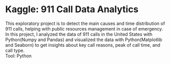 # Kaggle: 911 Call Data Analytics
This exploratory project is to detect the main causes and time distribution of 911 calls, helping with public resources management in case of emergency.  <br>
In this project, I analyzed the data of 911 calls in the United States with Python(Numpy and Pandas) and visualized the data with Python(Matplotlib and Seaborn) to get insights about key call reasons, peak of call time, and call type. <br>
Tool: Python  <br>


